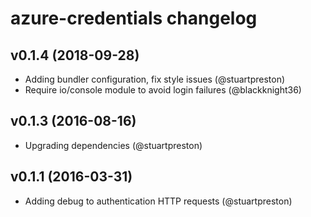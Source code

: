# azure-credentials changelog

## v0.1.4 (2018-09-28)

- Adding bundler configuration, fix style issues (@stuartpreston)
- Require io/console module to avoid login failures (@blackknight36)

## v0.1.3 (2016-08-16)

- Upgrading dependencies (@stuartpreston)

## v0.1.1 (2016-03-31)

- Adding debug to authentication HTTP requests (@stuartpreston)